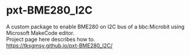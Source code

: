 # pxt-BME280_I2C
A custom package to enable BME280 on I2C bus of a bbc:Microbit using Microsoft MakeCode editor.  
Project page here describes how to.  
https://tksgmsy.github.io/pxt-BME280_I2C/  
